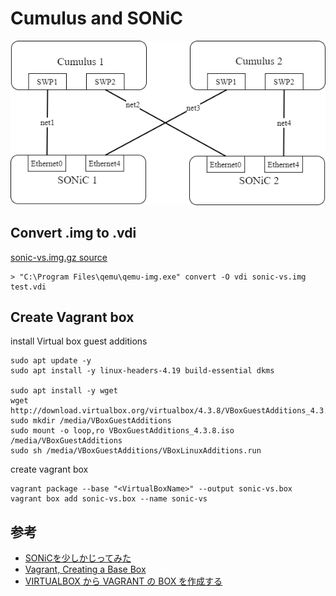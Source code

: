 # Cumulus and SONiC

![topo](./images/test_topo.drawio.png)


## Convert .img to .vdi

[sonic-vs.img.gz source](https://sonic.software/)

```
> "C:\Program Files\qemu\qemu-img.exe" convert -O vdi sonic-vs.img test.vdi
```


## Create Vagrant box

install Virtual box guest additions
```
sudo apt update -y
sudo apt install -y linux-headers-4.19 build-essential dkms

sudo apt install -y wget
wget http://download.virtualbox.org/virtualbox/4.3.8/VBoxGuestAdditions_4.3.8.iso
sudo mkdir /media/VBoxGuestAdditions
sudo mount -o loop,ro VBoxGuestAdditions_4.3.8.iso /media/VBoxGuestAdditions
sudo sh /media/VBoxGuestAdditions/VBoxLinuxAdditions.run
```

create vagrant box

```
vagrant package --base "<VirtualBoxName>" --output sonic-vs.box
vagrant box add sonic-vs.box --name sonic-vs
```



## 参考
- [SONiCを少しかじってみた](https://debslink.hatenadiary.jp/entry/20210131/1612091391)
- [Vagrant, Creating a Base Box](https://www.vagrantup.com/docs/providers/virtualbox/boxes)
- [VIRTUALBOX から VAGRANT の BOX を作成する](http://vistylee.com/virtualbox-vagrant-box/)
